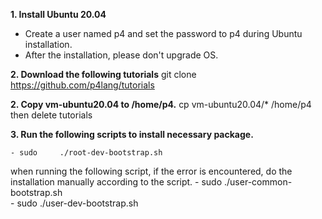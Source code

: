 **1. Install Ubuntu 20.04**
- Create a user named p4 and set the password to p4 during Ubuntu installation.
- After the installation, please don't upgrade OS.


 **2. Download the following tutorials**
	git clone https://github.com/p4lang/tutorials
	
**2. Copy vm-ubuntu20.04 to /home/p4.**
    cp vm-ubuntu20.04/*  /home/p4
    then delete tutorials

**3. Run the following scripts to install necessary package.** 

	- sudo     ./root-dev-bootstrap.sh
 when running the following script, if the error is encountered, do the installation manually according to the script. 
	- sudo ./user-common-bootstrap.sh  
	- sudo ./user-dev-bootstrap.sh
	
	
